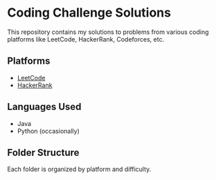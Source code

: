 # Coding Challenge Solutions

This repository contains my solutions to problems from various coding platforms like LeetCode, HackerRank, Codeforces, etc.

## Platforms
- [LeetCode](./leetcode)
- [HackerRank](./hackerrank)

## Languages Used
- Java 
- Python (occasionally)

## Folder Structure
Each folder is organized by platform and difficulty.
